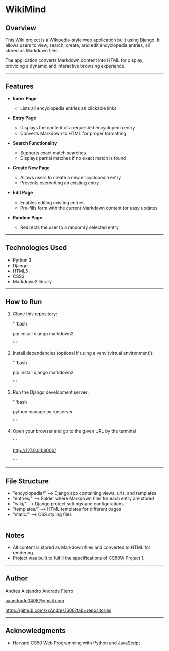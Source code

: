 # WikiMind

## Overview

This Wiki project is a Wikipedia-style web application built using Django. It allows users to view, search, create, and edit encyclopedia entries, all stored as Markdown files.

The application converts Markdown content into HTML for display, providing a dynamic and interactive browsing experience.

---

## Features

- **Index Page**
  - Lists all encyclopedia entries as clickable links


- **Entry Page**
  - Displays the content of a requested encyclopedia entry
  - Converts Markdown to HTML for proper formatting

- **Search Functionality**
  - Supports exact match searches
  - Displays partial matches if no exact match is found

- **Create New Page**
  - Allows users to create a new encyclopedia entry
  - Prevents overwriting an existing entry

- **Edit Page**
  - Enables editing existing entries
  - Pre-fills form with the current Markdown content for easy updates

- **Random Page**
  - Redirects the user to a randomly selected entry
 
---

## Technologies Used

- Python 3
- Django
- HTML5
- CSS3
- Markdown2 library

---

## How to Run

1. Clone this repository:

    '''bash
   
     pip install django markdown2
   
     '''

2. Install dependencies (optional if using a venv (virtual environment)):

   '''bash
   
   pip install django markdown2
   
   '''

4. Run the Django development server:
   
     '''bash
   
     python manage.py runserver
   
     '''

5. Open your browser and go to the given URL by the terminal
   
    '''
  
    http://127.0.0.1:8000/
  
    '''
---

## File Structure

- "encyclopedia/" --> Django app containing views, urls, and templates
- "entries/" --> Folder where Markdown files for each entry are stored
- "wiki/" --> Django protect settings and configurations
- "templates/" --> HTML templates for different pages
- "static/" --> CSS styling files

---

## Notes

- All content is stored as Markdown files and converted to HTML for rendering.
- Project was built to fulfill the specifications of CS50W Project 1.

---

## Author

Andres Alejandro Andrade Fierro

aaandrade0408@gmail.com

https://github.com/xxAndres1606?tab=repositories

---

## Acknowledgments

- Harvard CS50 Web Programming with Python and JavaScript
